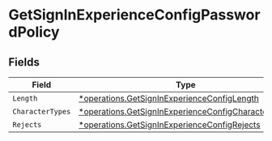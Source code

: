 # GetSignInExperienceConfigPasswordPolicy


## Fields

| Field                                                                                                                     | Type                                                                                                                      | Required                                                                                                                  | Description                                                                                                               |
| ------------------------------------------------------------------------------------------------------------------------- | ------------------------------------------------------------------------------------------------------------------------- | ------------------------------------------------------------------------------------------------------------------------- | ------------------------------------------------------------------------------------------------------------------------- |
| `Length`                                                                                                                  | [*operations.GetSignInExperienceConfigLength](../../models/operations/getsigninexperienceconfiglength.md)                 | :heavy_minus_sign:                                                                                                        | N/A                                                                                                                       |
| `CharacterTypes`                                                                                                          | [*operations.GetSignInExperienceConfigCharacterTypes](../../models/operations/getsigninexperienceconfigcharactertypes.md) | :heavy_minus_sign:                                                                                                        | N/A                                                                                                                       |
| `Rejects`                                                                                                                 | [*operations.GetSignInExperienceConfigRejects](../../models/operations/getsigninexperienceconfigrejects.md)               | :heavy_minus_sign:                                                                                                        | N/A                                                                                                                       |